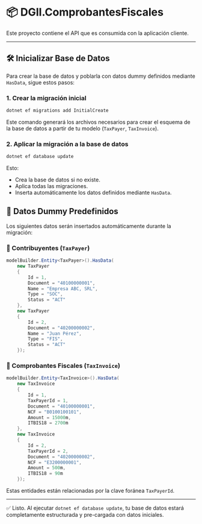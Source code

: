 # 📦 DGII.ComprobantesFiscales

Este proyecto contiene el API que es consumida con la aplicación cliente.

---

## 🛠️ Inicializar Base de Datos

Para crear la base de datos y poblarla con datos dummy definidos mediante `HasData`, sigue estos pasos:

### 1. Crear la migración inicial

```bash
dotnet ef migrations add InitialCreate
```

Este comando generará los archivos necesarios para crear el esquema de la base de datos a partir de tu modelo (`TaxPayer`, `TaxInvoice`).

### 2. Aplicar la migración a la base de datos

```bash
dotnet ef database update
```

Esto:

- Crea la base de datos si no existe.
- Aplica todas las migraciones.
- Inserta automáticamente los datos definidos mediante `HasData`.


## 🧪 Datos Dummy Predefinidos

Los siguientes datos serán insertados automáticamente durante la migración:

### 👤 Contribuyentes (`TaxPayer`)

```csharp
modelBuilder.Entity<TaxPayer>().HasData(
    new TaxPayer
    {
        Id = 1,
        Document = "40100000001",
        Name = "Empresa ABC, SRL",
        Type = "SOC",
        Status = "ACT"
    },
    new TaxPayer
    {
        Id = 2,
        Document = "40200000002",
        Name = "Juan Pérez",
        Type = "FIS",
        Status = "ACT"
    });
```

### 🧾 Comprobantes Fiscales (`TaxInvoice`)

```csharp
modelBuilder.Entity<TaxInvoice>().HasData(
    new TaxInvoice
    {
        Id = 1,
        TaxPayerId = 1,
        Document = "40100000001",
        NCF = "B0100100101",
        Amount = 15000m,
        ITBIS18 = 2700m
    },
    new TaxInvoice
    {
        Id = 2,
        TaxPayerId = 2,
        Document = "40200000002",
        NCF = "E3200000001",
        Amount = 500m,
        ITBIS18 = 90m
    });
```

Estas entidades están relacionadas por la clave foránea `TaxPayerId`.

---

✅ Listo. Al ejecutar `dotnet ef database update`, tu base de datos estará completamente estructurada y pre-cargada con datos iniciales.
